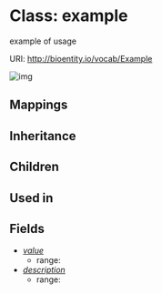 # Class: example


example of usage

URI: http://bioentity.io/vocab/Example

![img](http://yuml.me/diagram/nofunky/class/)
## Mappings

## Inheritance

## Children

## Used in

## Fields

 * _[value](value.md)_
    * range: 
 * _[description](description.md)_
    * range: 
